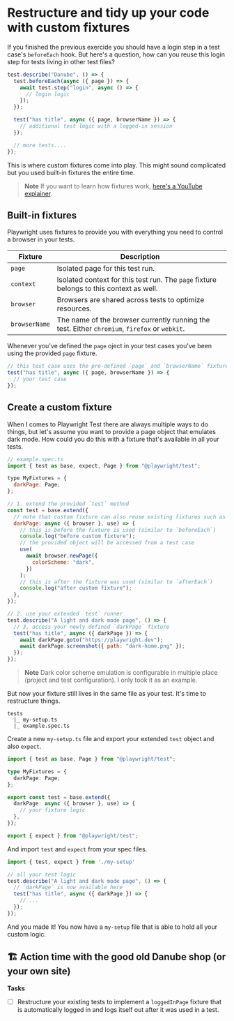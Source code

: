# Restructure and tidy up your code with custom fixtures

If you finished the previous exercide you should have a login step in a test case's `beforeEach` hook. But here's a question, how can you reuse this login step for tests living in other test files?

```javascript
test.describe("Danube", () => {
  test.beforeEach(async ({ page }) => {
    await test.step("login", async () => {
      // login logic
    });
  });

  test("has title", async ({ page, browserName }) => {
    // additional test logic with a logged-in session
  });

  // more tests....
});
```

This is where custom fixtures come into play. This might sound complicated but you used built-in fixtures the entire time.

> **Note** If you want to learn how fixtures work, [here's a YouTube explainer](https://www.youtube.com/watch?v=2O7dyz6XO2s&t=15s).

## Built-in fixtures

Playwright uses fixtures to provide you with everything you need to control a browser in your tests.

| Fixture       | Description                                                                                    |
|---------------|------------------------------------------------------------------------------------------------|
| `page`        | Isolated page for this test run.                                                               |
| `context`     | Isolated context for this test run. The  `page` fixture belongs to this context as well.       |
| `browser`     | Browsers are shared across tests to optimize resources.                                        |
| `browserName` | The name of the browser currently running the test. Either  `chromium`, `firefox` or `webkit`. |

Whenever you've defined the `page` oject in your test cases you've been using the provided `page` fixture.

```javascript
// this test case uses the pre-defined `page` and `browserName` fixture
test("has title", async ({ page, browserName }) => {
  // your test case
});
```

## Create a custom fixture

When I comes to Playwright Test there are always multiple ways to do things, but let's assume you want to provide a page object that emulates dark mode. How could you do this with a fixture that's available in all your tests.

```javascript
// example.spec.ts
import { test as base, expect, Page } from "@playwright/test";

type MyFixtures = {
  darkPage: Page;
};

// 1. extend the provided `test` method
const test = base.extend({
  // note that custom fixture can also reuse existing fixtures such as `browser`
  darkPage: async ({ browser }, use) => {
    // this is before the fixture is used (similar to `beforeEach`)
    console.log("before custom fixture");
    // the provided object will be accessed from a test case
    use(
      await browser.newPage({
        colorScheme: "dark",
      })
    );
    // this is after the fixture was used (similar to `afterEach`)
    console.log("after custom fixture");
  },
});

// 2. use your extended `test` runner
test.describe("A light and dark mode page", () => {
  // 3. access your newly defined `darkPage` fixture
  test("has title", async ({ darkPage }) => {
    await darkPage.goto("https://playwright.dev");
    await darkPage.screenshot({ path: "dark-home.png" });
  });
});
```

> **Note** Dark color scheme emulation is configurable in multiple place (project and test configuration). I only took it as an example.

But now your fixture still lives in the same file as your test. It's time to restructure things.

```
tests
  |_ my-setup.ts
  |_ example.spec.ts
```

Create a new `my-setup.ts` file and export your extended `test` object and also `expect`.

```typescript
import { test as base, Page } from "@playwright/test";

type MyFixtures = {
  darkPage: Page;
};

export const test = base.extend({
  darkPage: async ({ browser }, use) => {
    // your fixture logic
  },
});

export { expect } from "@playwright/test";
```

And import `test` and `expect` from your spec files.

```javascript
import { test, expect } from './my-setup'

// all your test logic
test.describe("A light and dark mode page", () => {
  // `darkPage` is now available here
  test("has title", async ({ darkPage }) => {
    // ...
  });
});
```

And you made it! You now have a `my-setup` file that is able to hold all your custom logic.

## 🏗️ Action time with the good old Danube shop (or your own site)

**Tasks**

- [ ] Restructure your existing tests to implement a `loggedInPage` fixture that is automatically logged in and logs itself out after it was used in a test.
